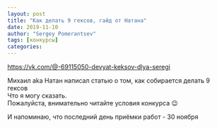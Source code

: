 ```yaml
---
layout: post
title: "Как делать 9 гексов, гайд от Натана"
date: 2019-11-10
author: "Sergey Pomerantsev"
tags: [конкурсы]
categories:
---
```


<https://vk.com/@-69115050-devyat-keksov-dlya-seregi>

Михаил aka Натан написал статью о том, как собирается делать 9 гексов  
Что я могу сказать.  
Пожалуйста, внимательно читайте условия конкурса 😉

И напоминаю, что последний день приёмки работ - 30 ноября

